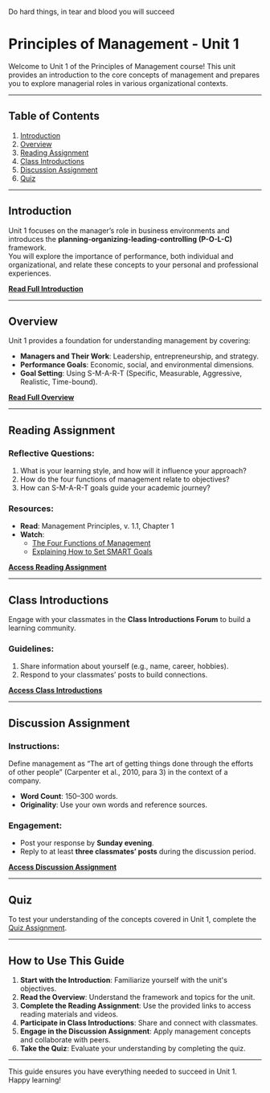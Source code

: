 Do hard things, in tear and blood you will succeed

# Principles of Management - Unit 1

Welcome to Unit 1 of the Principles of Management course! This unit provides an introduction to the core concepts of management and prepares you to explore managerial roles in various organizational contexts.

---

## Table of Contents
1. [Introduction](#introduction)
2. [Overview](#overview)
3. [Reading Assignment](#reading-assignment)
4. [Class Introductions](#class-introductions)
5. [Discussion Assignment](#discussion-assignment)
6. [Quiz](#quiz)

---

## Introduction

Unit 1 focuses on the manager’s role in business environments and introduces the **planning-organizing-leading-controlling (P-O-L-C)** framework.  
You will explore the importance of performance, both individual and organizational, and relate these concepts to your personal and professional experiences.

**[Read Full Introduction](https://github.com/sheshbazzarr/uopeople-cs-coursework/blob/main/1.First-Year/BUS%201101-01%20Principles%20of%20Business%20Management/Week-1/Activity/Introduciton)**

---

## Overview

Unit 1 provides a foundation for understanding management by covering:
- **Managers and Their Work**: Leadership, entrepreneurship, and strategy.
- **Performance Goals**: Economic, social, and environmental dimensions.
- **Goal Setting**: Using S-M-A-R-T (Specific, Measurable, Aggressive, Realistic, Time-bound).

**[Read Full Overview](https://github.com/sheshbazzarr/uopeople-cs-coursework/blob/main/1.First-Year/BUS%201101-01%20Principles%20of%20Business%20Management/Week-1/Activity/overview)**

---

## Reading Assignment

### Reflective Questions:
1. What is your learning style, and how will it influence your approach?
2. How do the four functions of management relate to objectives?
3. How can S-M-A-R-T goals guide your academic journey?

### Resources:
- **Read**: Management Principles, v. 1.1, Chapter 1
- **Watch**:
  - [The Four Functions of Management](https://youtu.be/X6RObZecBHI)
  - [Explaining How to Set SMART Goals](https://youtu.be/d6o5PyJM3bY)

**[Access Reading Assignment](https://github.com/sheshbazzarr/uopeople-cs-coursework/blob/main/1.First-Year/BUS%201101-01%20Principles%20of%20Business%20Management/Week-1/Activity/ReadingAssignment.md)**

---

## Class Introductions

Engage with your classmates in the **Class Introductions Forum** to build a learning community.

### Guidelines:
1. Share information about yourself (e.g., name, career, hobbies).
2. Respond to your classmates’ posts to build connections.

**[Access Class Introductions](https://github.com/sheshbazzarr/uopeople-cs-coursework/blob/main/1.First-Year/BUS%201101-01%20Principles%20of%20Business%20Management/Week-1/Activity/classintroduction)**

---

## Discussion Assignment

### Instructions:
Define management as “The art of getting things done through the efforts of other people” (Carpenter et al., 2010, para 3) in the context of a company.
- **Word Count**: 150–300 words.
- **Originality**: Use your own words and reference sources.

### Engagement:
- Post your response by **Sunday evening**.
- Reply to at least **three classmates’ posts** during the discussion period.

**[Access Discussion Assignment](https://github.com/sheshbazzarr/uopeople-cs-coursework/blob/main/1.First-Year/BUS%201101-01%20Principles%20of%20Business%20Management/Week-1/Activity/classintroduction)**

---

## Quiz

To test your understanding of the concepts covered in Unit 1, complete the [Quiz Assignment](./quiz.md).

---

## How to Use This Guide

1. **Start with the Introduction**: Familiarize yourself with the unit's objectives.
2. **Read the Overview**: Understand the framework and topics for the unit.
3. **Complete the Reading Assignment**: Use the provided links to access reading materials and videos.
4. **Participate in Class Introductions**: Share and connect with classmates.
5. **Engage in the Discussion Assignment**: Apply management concepts and collaborate with peers.
6. **Take the Quiz**: Evaluate your understanding by completing the quiz.

---

This guide ensures you have everything needed to succeed in Unit 1.  
Happy learning!

